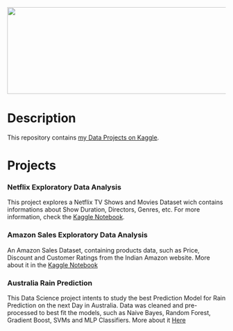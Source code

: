 <img src="https://www.kaggle.com/static/images/site-logo.svg" width="1280px" height="200px">

<br>

# Description

This repository contains <a href="https://www.kaggle.com/matheustagomori">my Data Projects on Kaggle</a>.

# Projects

### Netflix Exploratory Data Analysis

This project explores a Netflix TV Shows and Movies Dataset wich contains informations about Show Duration, Directors, Genres, etc. For more information, check the <a href="https://www.kaggle.com/code/matheustagomori/netflix-eda">Kaggle Notebook</a>.

### Amazon Sales Exploratory Data Analysis

An Amazon Sales Dataset, containing products data, such as Price, Discount and Customer Ratings from the Indian Amazon website. More about it in the <a href="https://www.kaggle.com/code/matheustagomori/amazon-sales-eda">Kaggle Notebook</a>

### Australia Rain Prediction

This Data Science project intents to study the best Prediction Model for Rain Prediction on the next Day in Australia. Data was cleaned and pre-processed to best fit the models, such as Naive Bayes, Random Forest, Gradient Boost, SVMs and MLP Classifiers. More about it <a href="https://www.kaggle.com/code/matheustagomori/chuva-na-austr-lia">Here</a>
